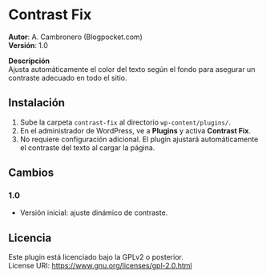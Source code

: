 # Contrast Fix

**Autor**: A. Cambronero (Blogpocket.com)  
**Versión**: 1.0

**Descripción**  
Ajusta automáticamente el color del texto según el fondo para asegurar un contraste adecuado en todo el sitio.

## Instalación

1. Sube la carpeta `contrast-fix` al directorio `wp-content/plugins/`.
2. En el administrador de WordPress, ve a **Plugins** y activa **Contrast Fix**.
3. No requiere configuración adicional. El plugin ajustará automáticamente el contraste del texto al cargar la página.

## Cambios

### 1.0
- Versión inicial: ajuste dinámico de contraste.

## Licencia

Este plugin está licenciado bajo la GPLv2 o posterior.  
License URI: https://www.gnu.org/licenses/gpl-2.0.html

